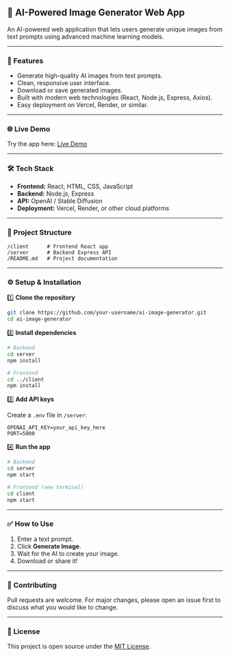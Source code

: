 ## 📸 AI-Powered Image Generator Web App

An AI-powered web application that lets users generate unique images from text prompts using advanced machine learning models.

---

### 🚀 Features

* Generate high-quality AI images from text prompts.
* Clean, responsive user interface.
* Download or save generated images.
* Built with modern web technologies (React, Node.js, Express, Axios).
* Easy deployment on Vercel, Render, or similar.

---

### 🌐 Live Demo

Try the app here: [Live Demo](https://ai-image-generator-sand-mu.vercel.app/)

---

### 🛠️ Tech Stack

* **Frontend:** React, HTML, CSS, JavaScript
* **Backend:** Node.js, Express
* **API:** OpenAI / Stable Diffusion
* **Deployment:** Vercel, Render, or other cloud platforms

---

### 📂 Project Structure

```
/client      # Frontend React app
/server      # Backend Express API
/README.md   # Project documentation
```

---

### ⚙️ Setup & Installation

1️⃣ **Clone the repository**

```bash
git clone https://github.com/your-username/ai-image-generator.git
cd ai-image-generator
```

2️⃣ **Install dependencies**

```bash
# Backend
cd server
npm install

# Frontend
cd ../client
npm install
```

3️⃣ **Add API keys**

Create a `.env` file in `/server`:

```env
OPENAI_API_KEY=your_api_key_here
PORT=5000
```

4️⃣ **Run the app**

```bash
# Backend
cd server
npm start

# Frontend (new terminal)
cd client
npm start
```

---

### ✅ How to Use

1. Enter a text prompt.
2. Click **Generate Image**.
3. Wait for the AI to create your image.
4. Download or share it!

---

### 📌 Contributing

Pull requests are welcome. For major changes, please open an issue first to discuss what you would like to change.

---

### 📄 License

This project is open source under the [MIT License](LICENSE).
